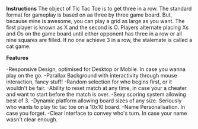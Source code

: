 
**Instructions**
The object of Tic Tac Toe is to get three in a row. The standard format for gameplay is based on aa three by three game board. But, because mine is awesome, you can play a grid as large as you want. The first player is known as X and the second is O. Players alternate placing Xs and Os on the game board until either opponent has three in a row or all nine squares are filled. If no one achieve 3 in a row, the stalemate is called a cat game.


**Features**

-Responsive Design, optimised for Desktop or Mobile. In case you wanna play on the go.
-Parallax Background with interactivity through mouse interaction, fancy stuff!
-Random selection for who begins first, or it wouldn't be fair.
-Ability to reset match at any time, in case your a cheater and want to start before the match is over.
-Sexy scoring system allowing best of 3.
-Dynamic platform allowing board sizes of any size. Seriously who wants to play tic tac toe on a 10x10 board.
-Name Personalisation. In case you forget.
-Clear Interface to convey who's turn. In case your name wasn't clear enough.
